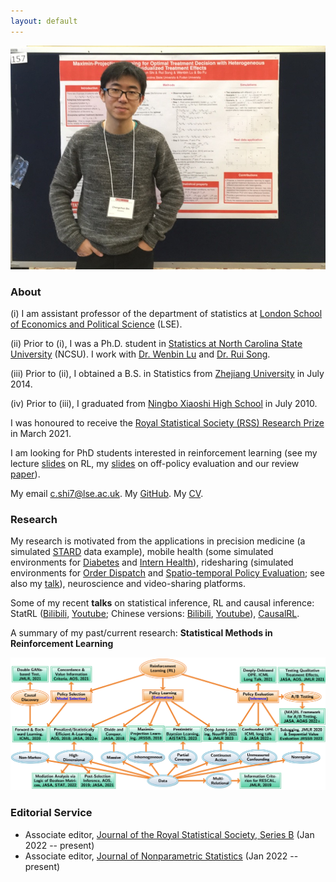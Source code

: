 ```yaml
---
layout: default
---
```


<!---<img class="profile-picture" src="profile0.jpg" width="1000" height="1000">-->
<img src="profile0.jpg">

### About

(i) I am assistant professor of the department of statistics at [London School of Economics and Political Science](http://www.lse.ac.uk/statistics) (LSE). 

(ii) Prior to (i), I was a Ph.D. student in [Statistics at North Carolina State University](https://www.stat.ncsu.edu/) (NCSU). I work with [Dr. Wenbin Lu](https://www4.stat.ncsu.edu/~lu/) and 
[Dr. Rui Song](https://www4.stat.ncsu.edu/~song/). 

(iii) Prior to (ii), I obtained a B.S. in Statistics from [Zhejiang University](https://www.zju.edu.cn/english/) in July 2014.

(iv) Prior to (iii), I graduated from [Ningbo Xiaoshi High School](https://en.wikipedia.org/wiki/Xiaoshi_Middle_School) in July 2010.

<!---I have a postdoc position funded by [EPSRC](https://gow.epsrc.ukri.org/NGBOViewGrant.aspx?GrantRef=EP/W014971/1&utm_source=BenchmarkEmail&utm_campaign=PhD_Newsletter_-_LT_Week_05_(2021%2f22)&utm_medium=email). See the post [here](https://jobs.lse.ac.uk/Vacancies/W/3537/0/335760/15539/research-officer-in-statistics).-->

I was honoured to receive the [Royal Statistical Society (RSS) Research Prize](https://rss.org.uk/news-publication/news-publications/2021/general-news/announcing-our-honours-recipients-for-2021/) in March 2021. 

I am looking for PhD students interested in reinforcement learning (see my lecture [slides](https://github.com/callmespring/RL-short-course) on RL, my [slides](https://github.com/callmespring/RL-short-course/blob/main/Lecture%205/OPEslides.pdf) on off-policy evaluation and our review [paper](https://arxiv.org/pdf/2212.06355.pdf)). 

My email <c.shi7@lse.ac.uk>. My [GitHub](https://github.com/callmespring). My [CV](./mycv-4.pdf).

### Research

My research is motivated from the applications in precision medicine (a simulated [STARD](https://cran.r-project.org/web/packages/ITRSelect/index.html) data example), mobile health (some simulated environments for [Diabetes](https://github.com/RunzheStat/TestMDP) and [Intern Health](https://github.com/limengbinggz/cusum-rl)), ridesharing (simulated environments for [Order Dispatch](https://github.com/callmespring/MDPOD) and [Spatio-temporal Policy Evaluation](https://github.com/RunzheStat/CausalMARL); see also my [talk](https://www.bilibili.com/video/BV1yo4y1j7FU/?spm_id_from=333.337.search-card.all.click&vd_source=0ff25cf8645aa63231bec2428b94bf6f)), neuroscience and video-sharing platforms.

Some of my recent **talks** on statistical inference, RL and causal inference: StatRL ([Bilibili](https://www.bilibili.com/video/BV1ZP4y1r7DC/?spm_id_from=333.337.search-card.all.click&vd_source=0ff25cf8645aa63231bec2428b94bf6f), [Youtube](https://www.youtube.com/watch?v=-SW9PevZThs&t=982s); Chinese versions: [Bilibili](https://www.bilibili.com/video/BV1kP411f7dA/?spm_id_from=333.337.search-card.all.click), [Youtube](https://www.youtube.com/watch?v=7NWBLuok8nk&t=3048s)), [CausalRL](https://www.youtube.com/watch?v=Zor1CmRyycw&t=397s).

A summary of my past/current research: **Statistical Methods in Reinforcement Learning**

<img src="map0.png" width="700">

### Editorial Service
* Associate editor, [Journal of the Royal Statistical Society, Series B](https://rss.onlinelibrary.wiley.com/journal/14679868) (Jan 2022 -- present)
* Associate editor, [Journal of Nonparametric Statistics](https://www.tandfonline.com/journals/gnst20) (Jan 2022 -- present)

